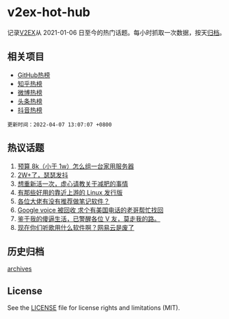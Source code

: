 # v2ex-hot-hub

 记录[V2EX](https://www.v2ex.com/)从 2021-01-06 日至今的热门话题。每小时抓取一次数据，按天[归档](archives)。
 
 ## 相关项目

- [GitHub热榜](https://github.com/lonnyzhang423/github-hot-hub)
- [知乎热榜](https://github.com/lonnyzhang423/zhihu-hot-hub)
- [微博热榜](https://github.com/lonnyzhang423/weibo-hot-hub)
- [头条热榜](https://github.com/lonnyzhang423/toutiao-hot-hub)
- [抖音热榜](https://github.com/lonnyzhang423/douyin-hot-hub)


 `更新时间：2022-04-07 13:07:07 +0800`

## 热议话题

1. [预算 8k（小于 1w）怎么组一台家用服务器](https://www.v2ex.com/t/845240)
1. [2W+了，瑟瑟发抖](https://www.v2ex.com/t/845398)
1. [想重新活一次，虚心请教关于减肥的事情](https://www.v2ex.com/t/845293)
1. [有那些好用的靠近上游的 Linux 发行版](https://www.v2ex.com/t/845331)
1. [各位大佬有没有推荐做笔记软件？](https://www.v2ex.com/t/845245)
1. [Google voice 被回收 求个有美国电话的老哥帮忙找回](https://www.v2ex.com/t/845214)
1. [鉴于我的傻逼生活，已警醒各位 V 友，莫走我的路。](https://www.v2ex.com/t/845410)
1. [现在你们听歌用什么软件啊？网易云是废了](https://www.v2ex.com/t/845298)

## 历史归档

[archives](archives)

## License

See the [LICENSE](LICENSE) file for license rights and limitations (MIT).
